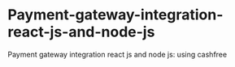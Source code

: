 # Payment-gateway-integration-react-js-and-node-js
Payment gateway integration react js and node js: using cashfree 

